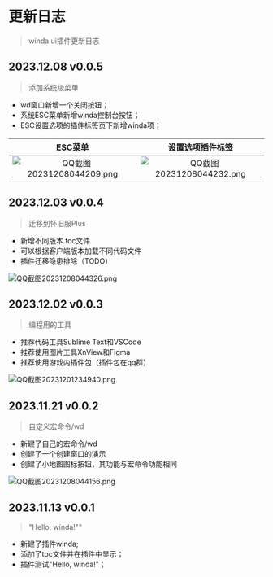# 更新日志

> winda ui插件更新日志

## 2023.12.08 v0.0.5

> 添加系统级菜单

- wd窗口新增一个关闭按钮；
- 系统ESC菜单新增winda控制台按钮；
- ESC设置选项的插件标签页下新增winda项；


|ESC菜单|设置选项插件标签|
|:-:|:-:|
|![QQ截图20231208044209.png](https://s2.loli.net/2023/12/08/9FMcqyGTmfSQtC5.png)|![QQ截图20231208044232.png](https://s2.loli.net/2023/12/08/cOuTeXHgZQyVPjY.png)|




## 2023.12.03 v0.0.4

> 迁移到怀旧服Plus

- 新增不同版本.toc文件
- 可以根据客户端版本加载不同代码文件
- 插件迁移隐患排除（TODO）

![QQ截图20231208044326.png](https://s2.loli.net/2023/12/08/NhTRxmbKcVPYuq2.png)

## 2023.12.02 v0.0.3

> 编程用的工具

- 推荐代码工具Sublime Text和VSCode
- 推荐使用图片工具XnView和Figma
- 推荐使用游戏内插件包（插件包在qq群）

![QQ截图20231201234940.png](https://s2.loli.net/2023/12/08/E6XP1sg5aobuwrf.png)

## 2023.11.21 v0.0.2

> 自定义宏命令/wd

- 新建了自己的宏命令/wd
- 创建了一个创建窗口的演示
- 创建了小地图图标按钮，其功能与宏命令功能相同

![QQ截图20231208044156.png](https://s2.loli.net/2023/12/08/YbD97Ows2iJRyGd.png)

## 2023.11.13 v0.0.1 

> "Hello, winda!""

- 新建了插件winda;
- 添加了toc文件并在插件中显示；
- 插件测试"Hello, winda!"；



